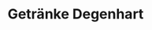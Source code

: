---
title: "Getränke Degenhart"
url: /bad-griesbach-i-rottal/getraenke-degenhart/
shop: Getränke
---